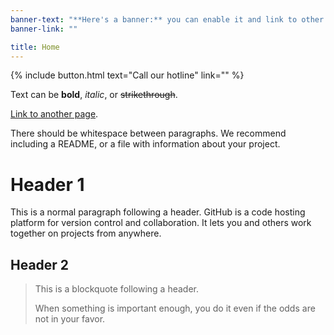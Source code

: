 ```yaml
---
banner-text: "**Here's a banner:** you can enable it and link to other pages"
banner-link: ""

title: Home
---
```


{% include button.html text="Call our hotline" link="" %}

Text can be **bold**, _italic_, or ~~strikethrough~~.

[Link to another page]().

There should be whitespace between paragraphs. We recommend including a README, or a file with information about your project.

# Header 1

This is a normal paragraph following a header. GitHub is a code hosting platform for version control and collaboration. It lets you and others work together on projects from anywhere.

## Header 2

> This is a blockquote following a header.
>
> When something is important enough, you do it even if the odds are not in your favor.
